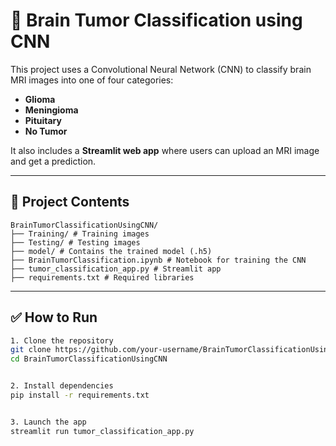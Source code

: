 # 🧠 Brain Tumor Classification using CNN

This project uses a Convolutional Neural Network (CNN) to classify brain MRI images into one of four categories:
- **Glioma**
- **Meningioma**
- **Pituitary**
- **No Tumor**

It also includes a **Streamlit web app** where users can upload an MRI image and get a prediction.

---

## 📁 Project Contents

```
BrainTumorClassificationUsingCNN/
├── Training/ # Training images
├── Testing/ # Testing images
├── model/ # Contains the trained model (.h5)
├── BrainTumorClassification.ipynb # Notebook for training the CNN
├── tumor_classification_app.py # Streamlit app
├── requirements.txt # Required libraries

```

---

## ✅ How to Run

```bash
1. Clone the repository
git clone https://github.com/your-username/BrainTumorClassificationUsingCNN.git
cd BrainTumorClassificationUsingCNN


2. Install dependencies
pip install -r requirements.txt


3. Launch the app
streamlit run tumor_classification_app.py
